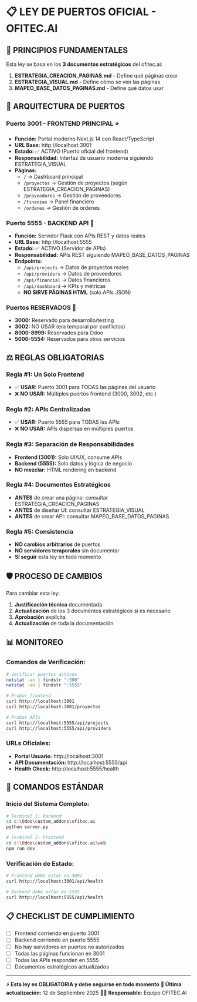 # 📋 LEY DE PUERTOS OFICIAL - OFITEC.AI

## 🎯 **PRINCIPIOS FUNDAMENTALES**

Esta ley se basa en los **3 documentos estratégicos** del ofitec.ai:
1. **ESTRATEGIA_CREACION_PAGINAS.md** - Define qué páginas crear
2. **ESTRATEGIA_VISUAL.md** - Define cómo se ven las páginas  
3. **MAPEO_BASE_DATOS_PAGINAS.md** - Define qué datos usar

## 🔌 **ARQUITECTURA DE PUERTOS**

### **Puerto 3001 - FRONTEND PRINCIPAL** ⭐
- **Función:** Portal moderno Next.js 14 con React/TypeScript
- **URL Base:** http://localhost:3001
- **Estado:** ✅ ACTIVO (Puerto oficial del frontend)
- **Responsabilidad:** Interfaz de usuario moderna siguiendo ESTRATEGIA_VISUAL
- **Páginas:**
  - `/` → Dashboard principal
  - `/proyectos` → Gestión de proyectos (según ESTRATEGIA_CREACION_PAGINAS)
  - `/proveedores` → Gestión de proveedores
  - `/finanzas` → Panel financiero
  - `/ordenes` → Gestión de órdenes

### **Puerto 5555 - BACKEND API** 🔧
- **Función:** Servidor Flask con APIs REST y datos reales
- **URL Base:** http://localhost:5555
- **Estado:** ✅ ACTIVO (Servidor de APIs)
- **Responsabilidad:** APIs REST siguiendo MAPEO_BASE_DATOS_PAGINAS
- **Endpoints:**
  - `/api/projects` → Datos de proyectos reales
  - `/api/providers` → Datos de proveedores
  - `/api/financial` → Datos financieros
  - `/api/dashboard` → KPIs y métricas
  - **NO SIRVE PÁGINAS HTML** (solo APIs JSON)

### **Puertos RESERVADOS** 🚫
- **3000:** Reservado para desarrollo/testing
- **3002:** NO USAR (era temporal por conflictos)
- **8000-8999:** Reservados para Odoo
- **5000-5554:** Reservados para otros servicios

## ⚖️ **REGLAS OBLIGATORIAS**

### **Regla #1: Un Solo Frontend**
- ✅ **USAR:** Puerto 3001 para TODAS las páginas del usuario
- ❌ **NO USAR:** Múltiples puertos frontend (3000, 3002, etc.)

### **Regla #2: APIs Centralizadas**
- ✅ **USAR:** Puerto 5555 para TODAS las APIs
- ❌ **NO USAR:** APIs dispersas en múltiples puertos

### **Regla #3: Separación de Responsabilidades**
- **Frontend (3001):** Solo UI/UX, consume APIs
- **Backend (5555):** Solo datos y lógica de negocio
- **NO mezclar:** HTML rendering en backend

### **Regla #4: Documentos Estratégicos**
- **ANTES** de crear una página: consultar ESTRATEGIA_CREACION_PAGINAS
- **ANTES** de diseñar UI: consultar ESTRATEGIA_VISUAL  
- **ANTES** de crear API: consultar MAPEO_BASE_DATOS_PAGINAS

### **Regla #5: Consistencia**
- **NO cambios arbitrarios** de puertos
- **NO servidores temporales** sin documentar
- **SÍ seguir** esta ley en todo momento

## 🛡️ **PROCESO DE CAMBIOS**

Para cambiar esta ley:
1. **Justificación técnica** documentada
2. **Actualización** de los 3 documentos estratégicos si es necesario
3. **Aprobación** explícita
4. **Actualización** de toda la documentación

## 📊 **MONITOREO**

### **Comandos de Verificación:**
```bash
# Verificar puertos activos
netstat -an | findstr ":300"
netstat -an | findstr ":5555"

# Probar frontend
curl http://localhost:3001
curl http://localhost:3001/proyectos

# Probar APIs
curl http://localhost:5555/api/projects
curl http://localhost:5555/api/providers
```

### **URLs Oficiales:**
- **Portal Usuario:** http://localhost:3001
- **API Documentación:** http://localhost:5555/api
- **Health Check:** http://localhost:5555/health

## 🔧 **COMANDOS ESTÁNDAR**

### **Inicio del Sistema Completo:**
```bash
# Terminal 1: Backend
cd c:\Odoo\custom_addons\ofitec.ai
python server.py

# Terminal 2: Frontend  
cd c:\Odoo\custom_addons\ofitec.ai\web
npm run dev
```

### **Verificación de Estado:**
```bash
# Frontend debe estar en 3001
curl http://localhost:3001/api/health

# Backend debe estar en 5555
curl http://localhost:5555/api/health
```

## 📋 **CHECKLIST DE CUMPLIMIENTO**

- [ ] Frontend corriendo en puerto 3001
- [ ] Backend corriendo en puerto 5555  
- [ ] No hay servidores en puertos no autorizados
- [ ] Todas las páginas funcionan en 3001
- [ ] Todas las APIs responden en 5555
- [ ] Documentos estratégicos actualizados

---

**⚡ Esta ley es OBLIGATORIA y debe seguirse en todo momento**
**📅 Última actualización:** 12 de Septiembre 2025
**👨‍💻 Responsable:** Equipo OFITEC.AI
